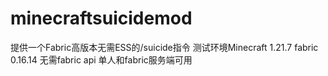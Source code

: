 # minecraftsuicidemod
提供一个Fabric高版本无需ESS的/suicide指令
测试环境Minecraft 1.21.7 fabric 0.16.14 无需fabric api
单人和fabric服务端可用
